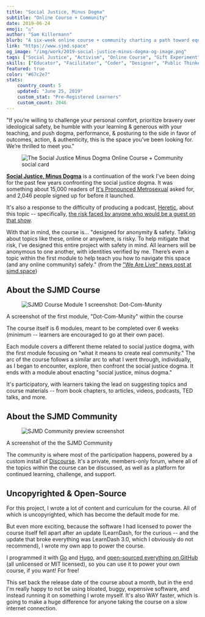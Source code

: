 ```yaml
---
title: "Social Justice, Minus Dogma"
subtitle: "Online Course + Community"
date: 2019-06-24
emoji: "⚖️"
author: "Sam Killermann"
blurb: "A six-week online course + community charting a path toward equity"
link: "https://www.sjmd.space"
og_image: "/img/work/2019-social-justice-minus-dogma-og-image.png"
tags: ["Social Justice", "Activism", "Online Course", "Gift Experiment"]
skills: ["Educator", "Facilitator", "Coder", "Designer", "Public Thinker"]
featured: true
color: "#67c2e7"
stats:
    country_count: 5
    updated: "June 25, 2019"
    custom_stat: "Pre-Registered Learners"
    custom_count: 2046
---
```


"If you’re willing to challenge your personal comfort, prioritize bravery over ideological safety, be humble with your learning & generous with your teaching, and push dogma, performance, & posturing to the side in favor of outcomes, action, & authenticity, this is the space you’ve been looking for. We’re thrilled to meet you."

<figure class="work--sample work-shadow"><img alt="The Social Justice Minus Dogma Online Course + Community social card" src="/img/work/2019-social-justice-minus-dogma-og-image.png" class="ultra-wide"></figure>


[**Social Justice, Minus Dogma**](https://www.sjmd.space) is a continuation of the work I've been doing for the past few years confronting the social justice dogma. It was something about 15,000 readers of [It's Pronounced Metrosexual](https://www.samuelkillermann.com/work/its-pronounced-metrosexual/) asked for, and 2,046 people signed up for before it launched.

It's also a response to the difficulty of producing a podcast, [Heretic](https://www.samuelkillermann.com/work/heretic/), about this topic -- specifically, [the risk faced by anyone who would be a guest on that show](https://hereticpodcast.com/updates/want-to-be-a-guest-want-to-nominate-one-yes-please-heres-how/).

With that in mind, the course is... "designed for anonymity & safety. Talking about topics like these, online or anywhere, is risky. To help mitigate that risk, I’ve designed this entire project with safety in mind. All learners will be anonymous to one another, with identities verified by me. There’s even a topic within the first module to help teach you how to navigate this space (and any online community) safely." (from the ["We Are Live" news post at sjmd.space](https://www.sjmd.space/news/we-are-live/))

## About the SJMD Course


<figure class="work--sample desktop"><img alt="SJMD Course Module 1 screenshot: Dot-Com-Munity" src="/img/work/2019-sjmd-course-dot-com-munity-preview-screenshot.png">
</figure>
<figcaption>A screenshot of the first module, "Dot-Com-Munity" within the course</figcaption>

The course itself is 6 modules, meant to be completed over 6 weeks (minimum -- learners are encouraged to go at their own pace).

Each module covers a different theme related to social justice dogma, with the first module focusing on "what it means to create real community." The arc of the course follows a similar arc to what I went through, individually, as I began to encounter, explore, then confront the social justice dogma. It ends with a module about enacting "social justice, minus dogma."

It's participatory, with learners taking the lead on suggesting topics and course materials -- from book chapters, to articles, videos, podcasts, TED talks, and more.

## About the SJMD Community

<figure class="work--sample desktop"><img alt="SJMD Community preview screenshot" src="/img/work/2019-sjmd-community-preview-screenshot.png">
</figure>
<figcaption>A screenshot of the the SJMD Community</figcaption>

The community is where most of the participation happens, powered by a custom install of [Discourse](https://discourse.org). It's a private, members-only forum, where all of the topics within the course can be discussed, as well as a platform for continued learning, challenge, and support.

## Uncopyrighted &amp; Open-Source

For this project, I wrote a lot of content and curriculum for the course. All of which is uncopyrighted, which has become the default mode for me.

But even more exciting, because the software I had licensed to power the course itself fell apart after an update (LearnDash, for the curious -- and the update that broke everything was LearnDash 3.0, which I obviously do not recommend), I wrote my own app to power the course.

I programmed it with [Go](https://golang.org/) and [Hugo](https://gohugo.io/), and [open-sourced everything on GitHub](https://github.com/sjmd) (all unlicensed or MIT licensed), so you can use it to power your own course, if you want! For free!

This set back the release date of the course about a month, but in the end I'm really happy to not be using bloated, buggy, expensive software, and instead running it on something I wrote myself. It's also WAY faster, which is going to make a huge difference for anyone taking the course on a slow internet connection.
